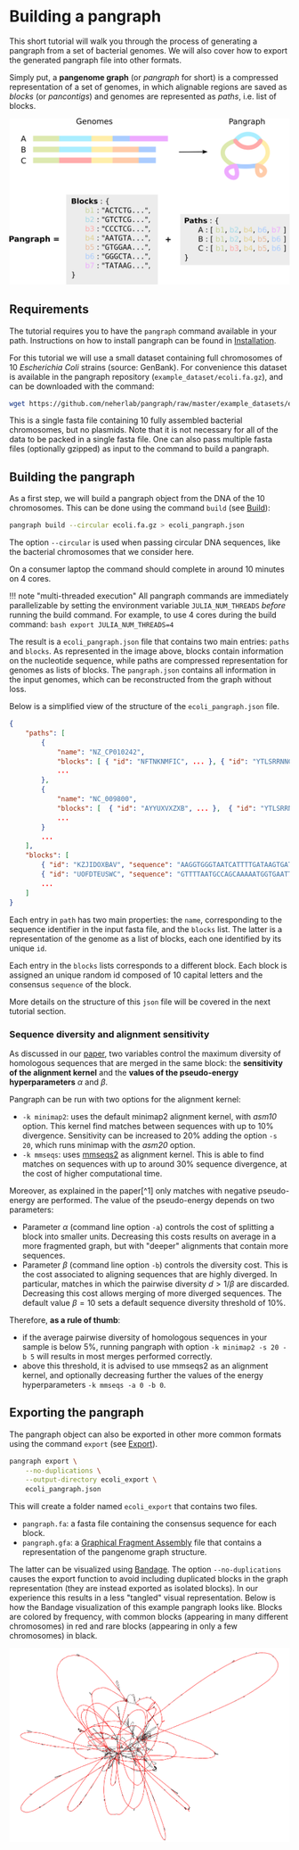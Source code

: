 # Building a pangraph

This short tutorial will walk you through the process of generating a pangraph from a set of bacterial genomes. We will also cover how to export the generated pangraph file into other formats.

Simply put, a **pangenome graph** (or _pangraph_ for short) is a compressed representation of a set of genomes, in which alignable regions are saved as _blocks_ (or _pancontigs_) and genomes are represented as _paths_, i.e. list of blocks.

![img](./../assets/pangraph_scheme.png)

## Requirements

The tutorial requires you to have the `pangraph` command available in your path. Instructions on how to install pangraph can be found in [Installation](@ref).

For this tutorial we will use a small dataset containing full chromosomes of 10 _Escherichia Coli_ strains (source: GenBank). For convenience this dataset is available in the pangraph repository (`example_dataset/ecoli.fa.gz`), and can be downloaded with the command:

```bash
wget https://github.com/neherlab/pangraph/raw/master/example_datasets/ecoli.fa.gz
```

This is a single fasta file containing 10 fully assembled bacterial chromosomes, but no plasmids.
Note that it is not necessary for all of the data to be packed in a single fasta file. One can also pass multiple fasta files (optionally gzipped) as input to the command to build a pangraph.

## Building the pangraph

As a first step, we will build a pangraph object from the DNA of the 10 chromosomes.
This can be done using the command `build` (see [Build](@ref)):

```bash
pangraph build --circular ecoli.fa.gz > ecoli_pangraph.json
```
The option `--circular` is used when passing circular DNA sequences, like the bacterial chromosomes that we consider here.

On a consumer laptop the command should complete in around 10 minutes on 4 cores.

!!! note "multi-threaded execution"
    All pangraph commands are immediately parallelizable by setting the environment variable `JULIA_NUM_THREADS` _before_ running the build command.
    For example, to use 4 cores during the build command:
    ```bash
    export JULIA_NUM_THREADS=4
    ```

The result is a `ecoli_pangraph.json` file that contains two main entries: `paths` and `blocks`. As represented in the image above, blocks contain information on the nucleotide sequence, while paths are compressed representation for genomes as lists of blocks.
The `pangraph.json` contains all information in the input genomes, which can be reconstructed from the graph without loss.

Below is a simplified view of the structure of the `ecoli_pangraph.json` file.
```json
{
    "paths": [
        {
            "name": "NZ_CP010242",
            "blocks": [ { "id": "NFTNKNMFIC", ... }, { "id": "YTLSRRNNGL", ... }, ... ],
            ...
        },
        {
            "name": "NC_009800",
            "blocks": [  { "id": "AYYUXVXZXB", ... },  { "id": "YTLSRRNNGL", ... }, ... ],
            ...
        }
        ...
    ],
    "blocks": [
        { "id": "KZJIDOXBAV", "sequence": "AAGGTGGGTAATCATTTTGATAAGTGAT...", ... },
        { "id": "UOFDTEUSWC", "sequence": "GTTTTAATGCCAGCAAAAATGGTGAATT...", ... },
        ...
    ]
}
```

Each entry in `path` has two main properties: the `name`, corresponding to the sequence identifier in the input fasta file, and the `blocks` list. The latter is a representation of the genome as a list of blocks, each one identified by its unique `id`.

Each entry in the `blocks` lists corresponds to a different block. Each block is assigned an unique random id composed of 10 capital letters and the consensus `sequence` of the block.

More details on the structure of this `json` file will be covered in the next tutorial section.


### Sequence diversity and alignment sensitivity

As discussed in our [paper](https://neherlab.github.io/pangraph/#Citing-PanGraph), two variables control the maximum diversity of homologous sequences that are merged in the same block: the **sensitivity of the alignment kernel** and the **values of the pseudo-energy hyperparameters** $\alpha$ and $\beta$.

Pangraph can be run with two options for the alignment kernel:
- `-k minimap2`: uses the default minimap2 alignment kernel, with *asm10* option. This kernel find matches between sequences with up to 10% divergence. Sensitivity can be increased to 20% adding the option `-s 20`, which runs minimap with the *asm20* option. 
- `-k mmseqs`: uses [mmseqs2](https://github.com/soedinglab/MMseqs2) as alignment kernel. This is able to find matches on sequences with up to around 30% sequence divergence, at the cost of higher computational time.

Moreover, as explained in the paper[^1] only matches with negative pseudo-energy are performed. The value of the pseudo-energy depends on two parameters:
- Parameter $\alpha$ (command line option `-a`) controls the cost of splitting a block into smaller units. Decreasing this costs results on average in a more fragmented graph, but with "deeper" alignments that contain more sequences.
- Parameter $\beta$ (command line option `-b`) controls the diversity cost. This is the cost associated to aligning sequences that are highly diverged. In particular, matches in which the pairwise diversity $d > 1 /\beta$ are discarded. Decreasing this cost allows merging of more diverged sequences. The default value $\beta=10$ sets a default sequence diversity threshold of 10%.

Therefore, **as a rule of thumb**:
- if the average pairwise diversity of homologous sequences in your sample is below 5%, running pangraph with option `-k minimap2 -s 20 -b 5` will results in most merges performed correctly.
- above this threshold, it is advised to use mmseqs2 as an alignment kernel, and optionally decreasing further the values of the energy hyperparameters `-k mmseqs -a 0 -b 0`.

## Exporting the pangraph

The pangraph object can also be exported in other more common formats using the command `export` (see [Export](@ref)).

```bash
pangraph export \
    --no-duplications \
    --output-directory ecoli_export \
    ecoli_pangraph.json
```

This will create a folder named `ecoli_export` that contains two files.

- `pangraph.fa`: a fasta file containing the consensus sequence for each block.
- `pangraph.gfa`: a [Graphical Fragment Assembly](https://github.com/GFA-spec/GFA-spec) file that contains a representation of the pangenome graph structure.

The latter can be visualized using [Bandage](https://rrwick.github.io/Bandage/). The option `--no-duplications` causes the export function to avoid including duplicated blocks in the graph representation (they are instead exported as isolated blocks). In our experience this results in a less "tangled" visual representation. Below is how the Bandage visualization of this example pangraph looks like. Blocks are colored by frequency, with common blocks (appearing in many different chromosomes) in red and rare blocks (appearing in only a few chromosomes) in black.

![img](./../assets/bandage_ecoli_full.png)
